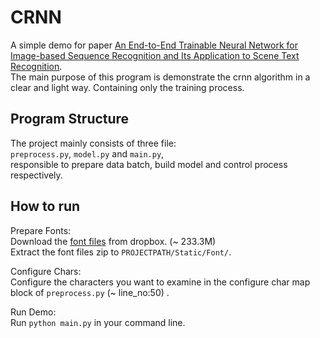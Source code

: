 # CRNN

A simple demo for paper [An End-to-End Trainable Neural Network for Image-based Sequence Recognition and Its Application to Scene Text Recognition](https://arxiv.org/abs/1507.05717).  
The main purpose of this program is demonstrate the crnn algorithm in a clear and light way. Containing only the training process.

## Program Structure
The project mainly consists of three file:   
 `preprocess.py`, `model.py` and `main.py`,   
responsible to prepare data batch, build model and control process respectively.

## How to run
Prepare Fonts:  
Download the [font files](https://www.dropbox.com/s/p3bdia4xe0dok7i/Fonts.zip?dl=0) from dropbox. (~ 233.3M)  
Extract the font files zip to `PROJECTPATH/Static/Font/`.

Configure Chars:  
Configure the characters you want to examine in the configure char map block of `preprocess.py` (~ line_no:50) . 

Run Demo:  
Run `python main.py` in your command line.
